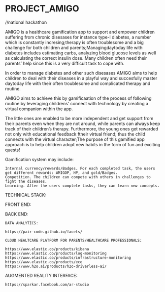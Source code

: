 # PROJECT_AMIGO

//national hackathon 


AMIGO is a healthcare gamification app to support and empower children suffering from chronic disesases for instance type-I diabetes, a number which is constantly incresing;therapy is often troublesome and a big challenge for both children and parents;Managingday­to­day life with diabetes includes estimating carbs, analyzing blood glucose levels as well as calculating the correct insulin dose. Many children often need their parents’ help since this is a very difficult task to cope with.

In order to manage diabetes and other such disesases AMIGO aims to help children to deal with their diseases in a playful way
and succesfully master day­to­day life with their often troublesome and complicated therapy and routine.

AMIGO aims to achieve this by gamificaation of the process of following routine by leveraging childrens' connect with technology by creating a virtual companion within the app.

The little ones are enabled to be more independent and get support from their parents even when they are not around, while
parents can always keep track of their children’s therapy. Furthermore, the young ones get rewarded not only with educational feedback ftheir virtual friend; thus the child connects with the virtual character;The purpose of this gamified app approach is to help children adopt new habits in the form of fun and exciting quests!

Gamification system may include:

    Internal currency/rewards/Badges. For each completed task, the users get different rewards: AMIGOP, HP, and gold/Badges.
    Competition. The children can compete with others in challenges to fight the diseases.
    Learning. After the users complete tasks, they can learn new concepts.


TECHNICAL STACK:



FRONT END:



BACK END:



    DATA ANALYTICS:

    https://pair-code.github.io/facets/

    CLOUD HEALTCARE PLATFORM FOR PARENTS/HEALTHCARE PROFESSIONALS:

    https://www.elastic.co/products/kibana
    https://www.elastic.co/products/log-monitoring
    https://www.elastic.co/products/infrastructure-monitoring
    https://www.elastic.co/products/ece
    https://www.h2o.ai/products/h2o-driverless-ai/


AUGMENTED REALITY INTERFACE:

    https://sparkar.facebook.com/ar-studio
    
